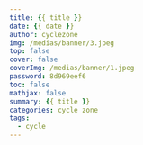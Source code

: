 ```yaml
---
title: {{ title }}
date: {{ date }}
author: cyclezone
img: /medias/banner/3.jpeg
top: false
cover: false
coverImg: /medias/banner/1.jpeg
password: 8d969eef6
toc: false
mathjax: false
summary: {{ title }}
categories: cycle zone
tags:
  - cycle
---
```

